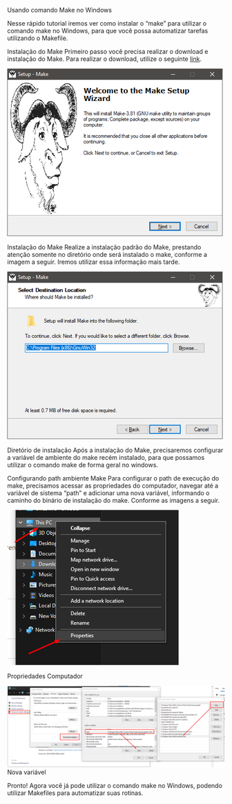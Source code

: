 Usando comando Make no Windows



Nesse rápido tutorial iremos ver como instalar o “make” para utilizar o comando make no Windows, para que você possa automatizar tarefas utilizando o Makefile.

Instalação do Make
Primeiro passo você precisa realizar o download e instalação do Make. Para realizar o download, utilize o seguinte [link](http://gnuwin32.sourceforge.net/packages/make.htm).

![img.png](img.png)

Instalação do Make
Realize a instalação padrão do Make, prestando atenção somente no diretório onde será instalado o make, conforme a imagem a seguir. Iremos utilizar essa informação mais tarde.

![img_1.png](img_1.png)

Diretório de instalação
Após a instalação do Make, precisaremos configurar a variável de ambiente do make recém instalado, para que possamos utilizar o comando make de forma geral no windows.

Configurando path ambiente Make
Para configurar o path de execução do make, precisamos acessar as propriedades do computador, navegar até a variável de sistema “path” e adicionar uma nova variável, informando o caminho do binário de instalação do make. Conforme as imagens a seguir.

![img_2.png](img_2.png)


Propriedades Computador

![img_3.png](img_3.png)
Nova variável


Pronto! Agora você já pode utilizar o comando make no Windows, podendo utilizar Makefiles para automatizar suas rotinas.